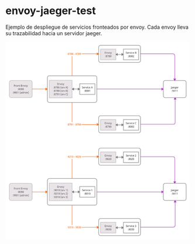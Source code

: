 # envoy-jaeger-test
Ejemplo de despliegue de servicios fronteados por envoy. Cada envoy lleva su trazabilidad hacia un servidor jaeger.

![alt text](https://github.com/fastalme/envoy-jaeger-test/blob/master/deployment.png?raw=true)